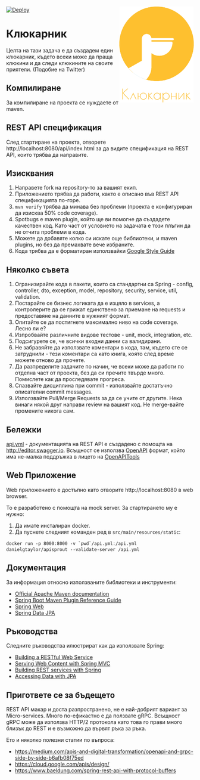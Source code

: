 [![Deploy](https://www.herokucdn.com/deploy/button.svg)](https://heroku.com/deploy)
<img src="src/main/resources/static/images/logo_transparent.png" width="200" align="right" />

# Клюкарник
Целта на тази задача е да създадем един клюкарник, където всеки може да праща клюкини и да следи клюкините на своите приятели. (Подобие на Twitter)

## Компилиране
За компилиране на проекта се нуждаете от maven.

## REST API спецификация
След стартиране на проекта, отворете http://localhost:8080/api/index.html
за да видите спецификация на REST API, които трябва да направите.

## Изисквания
1. Направете fork на repository-то за вашият екип.
1. Приложението трябва да работи, както е описано във REST API спецификацията по-горе.
1. `mvn verify` трябва да минава без проблеми (проекта е конфигуриран да изисква 50% code coverage).
1. Spotbugs е maven plugin, който ще ви помогне да създадете качествен код. Като част от условието на задачата е този плъгин да не отчита проблеми в кода.
1. Можете да добавяте колко си искате още библиотеки, и maven plugins, но без да премахвате вече избраните.
1. Кода трябва да е форматиран използвайки [Google Style Guide](https://github.com/google/styleguide/)

## Няколко съвета
1. Огранизирайте кода в пакети, които са стандартни са Spring -
config, controller, dto, exception, model, repository, security, service, util, validation.
1. Постарайте се бизнес логиката да е изцяло в services, а контролерите да се грижат
единствено за приемане на requests и предоставяне на данните в нужният формат.
1. Опитайте се да постигнете максимално ниво на code coverage. Лесно ли е?
1. Изпробвайте различните видове тестове - unit, mock, integration, etc.
1. Подсигурете се, че всички входни данни са валидирани.
1. Не забравяйте да използвате коментари в кода, там, където сте се затруднили - тези
коментари са като книга, която след време можете отново да прочете.
1. Да разпределите задачите по начин, че всеки може да работи по отделна част от проекта, без
да си пречите твърде много. Помислете как да проследявате прогреса.
1. Спазвайте дисциплина при commit - използвайте достатъчно описателни commit messages.
1. Използвайте Pull/Merge Requests за да се учите от другите. Нека винаги някой друг
направи review на вашият код. Не merge-вайте промените никога сам.

## Бележки
[api.yml](src/main/resources/static/api.yml) - документацията на REST API е създадено с помощта на http://editor.swagger.io. 
Всъщност се използва [OpenAPI](https://swagger.io/docs/specification/about/) формат, който
има не-малка поддръжка в лицето на [OpenAPITools](https://github.com/OpenAPITools)

## Web Приложение
Web приложението е достъпно като отворите http://localhost:8080 в web browser.

To е разработено с помощта на mock server. За стартирането му е нужно:
1. Да имате инсталиран docker.
2. Да пуснете следният команден ред в `src/main/resources/static`:
```shell script
docker run -p 8000:8000 -v `pwd`/api.yml:/api.yml danielgtaylor/apisprout --validate-server /api.yml  
```


## Документация
За информация относно използваните библиотеки и инструменти:

* [Official Apache Maven documentation](https://maven.apache.org/guides/index.html)
* [Spring Boot Maven Plugin Reference Guide](https://docs.spring.io/spring-boot/docs/2.2.6.RELEASE/maven-plugin/)
* [Spring Web](https://docs.spring.io/spring-boot/docs/2.2.6.RELEASE/reference/htmlsingle/#boot-features-developing-web-applications)
* [Spring Data JPA](https://docs.spring.io/spring-boot/docs/2.2.6.RELEASE/reference/htmlsingle/#boot-features-jpa-and-spring-data)

## Ръководства
Следните ръководства илюстрират как да използвате Spring:

* [Building a RESTful Web Service](https://spring.io/guides/gs/rest-service/)
* [Serving Web Content with Spring MVC](https://spring.io/guides/gs/serving-web-content/)
* [Building REST services with Spring](https://spring.io/guides/tutorials/bookmarks/)
* [Accessing Data with JPA](https://spring.io/guides/gs/accessing-data-jpa/)

## Пригответе се за бъдещето
REST API макар и доста разпространено, не е най-добрият вариант за Micro-services.
Много по-ефикастно е да ползвате gRPC. Всъщност gRPC може да използва HTTP/2 протокола
като това го прави много близък до REST и е възможно да вървят ръка за ръка.

Ето и няколко полезни статии по въпроса:
* https://medium.com/apis-and-digital-transformation/openapi-and-grpc-side-by-side-b6afb08f75ed
* https://cloud.google.com/apis/design/
* https://www.baeldung.com/spring-rest-api-with-protocol-buffers
